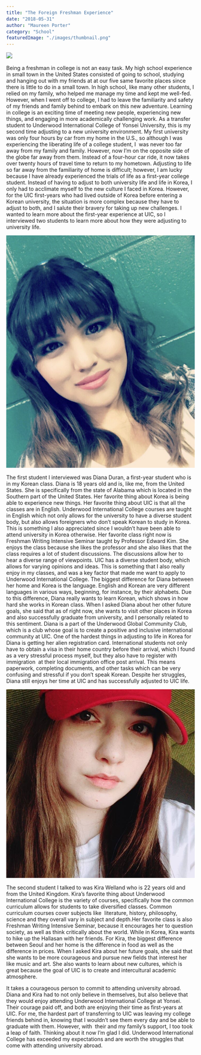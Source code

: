 ```yaml
---
title: "The Foreign Freshman Experience"
date: "2018-05-31"
author: "Maureen Porter"
category: "School"
featuredImage: "./images/thumbnail.png"
---
```


![](/images/thumbnail.png)

Being a freshman in college is not an easy task. My high school experience in small town in the United States consisted of going to school, studying and hanging out with my friends at at our five same favorite places since there is little to do in a small town. In high school, like many other students, I relied on my family, who helped me manage my time and kept me well-fed. However, when I went off to college, I had to leave the familiarity and safety of my friends and family behind to embark on this new adventure. Learning in college is an exciting time of meeting new people, experiencing new things, and engaging in more academically challenging work. As a transfer student to Underwood International College of Yonsei University, this is my second time adjusting to a new university environment. My first university was only four hours by car from my home in the U.S., so although I was experiencing the liberating life of a college student, I  was never too far away from my family and family. However, now I’m on the opposite side of the globe far away from them. Instead of a four-hour car ride, it now takes over twenty hours of travel time to return to my hometown. Adjusting to life so far away from the familiarity of home is difficult; however, I am lucky because I have already experienced the trials of life as a first-year college student. Instead of having to adjust to both university life and life in Korea, I only had to acclimate myself to the new culture I faced in Korea. However, for the UIC first-years who had lived outside of Korea before entering a Korean university, the situation is more complex because they have to adjust to both, and I salute their bravery for taking up new challenges. I wanted to learn more about the first-year experience at UIC, so I interviewed two students to learn more about how they were adjusting to university life.

![](./images/Diana.jpeg)

The first student I interviewed was Diana Duran, a first-year student who is in my Korean class. Diana is 18 years old and is, like me, from the United States. She is specifically from the state of Alabama which is located in the Southern part of the United States. Her favorite thing about Korea is being able to experience new things. Her favorite thing about UIC is that all the classes are in English. Underwood International College courses are taught in English which not only allows for the university to have a diverse student body, but also allows foreigners who don’t speak Korean to study in Korea. This is something I also appreciated since I wouldn’t have been able to attend university in Korea otherwise. Her favorite class right now is Freshman Writing Intensive Seminar taught by Professor Edward Kim. She enjoys the class because she likes the professor and she also likes that the class requires a lot of student discussions. The discussions allow her to hear a diverse range of viewpoints. UIC has a diverse student body, which allows for varying opinions and ideas. This is something that I also really enjoy in my classes, and was a key factor that made me want to apply to Underwood International College. The biggest difference for Diana between her home and Korea is the language. English and Korean are very different languages in various ways, beginning, for instance, by their alphabets. Due to this difference, Diana really wants to learn Korean, which shows in how hard she works in Korean class. When I asked Diana about her other future goals, she said that as of right now, she wants to visit other places in Korea and also successfully graduate from university, and I personally related to this sentiment. Diana is a part of the Underwood Global Community Club, which is a club whose goal is to create a positive and inclusive international community at UIC. One of the hardest things in adjusting to life in Korea for Diana is getting her alien registration card. International students not only have to obtain a visa in their home country before their arrival, which I found as a very stressful process myself, but they also have to register with immigration  at their local immigration office post arrival. This means paperwork, completing documents, and other tasks which can be very confusing and stressful if you don’t speak Korean. Despite her struggles, Diana still enjoys her time at UIC and has successfully adjusted to UIC life.

![](./images/Kira.jpeg)

The second student I talked to was Kira Welland who is 22 years old and from the United Kingdom. Kira’s favorite thing about Underwood International College is the variety of courses, specifically how the common curriculum allows for students to take diversified classes. Common curriculum courses cover subjects like  literature, history, philosophy, science and they overall vary in subject and depth.Her favorite class is also Freshman Writing Intensive Seminar, because it encourages her to question society, as well as think critically about the world. While in Korea, Kira wants to hike up the Hallasan with her friends. For Kira, the biggest difference between Seoul and her home is the difference in food as well as the difference in prices. When I asked Kira about her future goals, she said that she wants to be more courageous and pursue new fields that interest her like music and art. She also wants to learn about new cultures, which is great because the goal of UIC is to create and intercultural academic atmosphere.

It takes a courageous person to commit to attending university abroad. Diana and Kira had to not only believe in themselves, but also believe that they would enjoy attending Underwood International College at Yonsei. Their courage paid off, and both are enjoying their time as first-years at UIC. For me, the hardest part of transferring to UIC was leaving my college friends behind in, knowing that I wouldn’t see them every day and be able to graduate with them. However, with  their and my family’s support, I too took a leap of faith. Thinking about it now I’m glad I did. Underwood International College has exceeded my expectations and are worth the struggles that come with attending university abroad.
